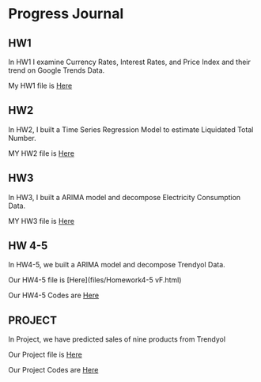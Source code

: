 # Progress Journal

## HW1

In HW1 I examine Currency Rates, Interest Rates, and Price Index and their trend on Google Trends Data. 

My HW1 file is [Here](files/HW1final.html)

## HW2

In HW2, I built a Time Series Regression Model to estimate Liquidated Total Number.

MY HW2 file is [Here](files/HW2.html)

## HW3

In HW3, I built a ARIMA model and decompose Electricity Consumption Data.

MY HW3 file is [Here](files/HW3.html)

## HW 4-5

In HW4-5, we built a ARIMA model and decompose Trendyol Data.

Our HW4-5 file is [Here](files/Homework4-5 vF.html)

Our HW4-5 Codes are [Here](files/CodesHW.html)

## PROJECT

In Project, we have predicted sales of nine products from Trendyol

Our Project file is [Here](files/Project-Report.html)

Our Project Codes are [Here](files/Codes.zip)



